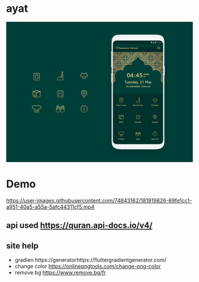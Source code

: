 # ayat
<img src="12.png">


# Demo
<p align="center">
  
https://user-images.githubusercontent.com/74843162/181919826-69fe1cc1-a951-40a5-a55a-5afc44311cf5.mp4
</p>



## api used https://quran.api-docs.io/v4/
## site help
* gradien  https://generatorhttps://fluttergradientgenerator.com/ 
* change color https://onlinepngtools.com/change-png-color 
* remove bg https://www.remove.bg/fr 
